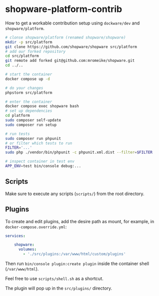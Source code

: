 # shopware-platform-contrib

How to get a workable contribution setup using `dockware/dev` and `shopware/platform`.

```bash
# clonse shopware/platform (renamed shopware/shopware)
mkdir -p src/platform
git clone https://github.com/shopware/shopware src/platform
# add our forked repository
cd src/platform
git remote add forked git@github.com:mromeike/shopware.git
cd ../..

# start the container
docker compose up -d

# do your changes
phpstorm src/platform

# enter the container
docker compose exec shopware bash
# set up dependencies
cd platform
sudo composer self-update
sudo composer run setup

# run tests
sudo composer run phpunit
# or filter which tests to run
FILTER='...'
sudo php ./vendor/bin/phpunit -c phpunit.xml.dist --filter=$FILTER

# inspect container in test env
APP_ENV=test bin/console debug:...
```

## Scripts

Make sure to execute any scripts (`scripts/`) from the root directory.

## Plugins

To create and edit plugins, add the desire path as mount, for example, in `docker-compose.override.yml`:

```yaml
services:

    shopware:
      volumes:
        - './src/plugins:/var/www/html/custom/plugins'
```

Then run `bin/console plugin:create plugin` inside the container shell (`/var/www/html`).

Feel free to use `scripts/shell.sh` as a shortcut.

The plugin will pop up in the `src/plugins/` directory.
